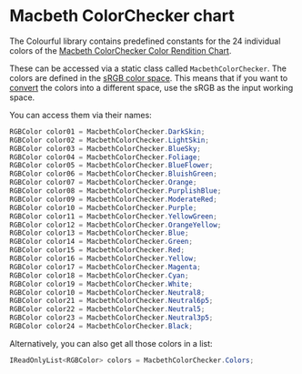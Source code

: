 # Macbeth ColorChecker chart

The Colourful library contains predefined constants for the 24 individual colors of the [Macbeth ColorChecker Color Rendition Chart](https://en.wikipedia.org/wiki/ColorChecker).

These can be accessed via a static class called `MacbethColorChecker`. The colors are defined in the [sRGB color space](spaces-rgb.md#rgb-working-spaces). This means that if you want to [convert](topic-conversion.md) the colors into a different space, use the sRGB as the input working space.

You can access them via their names:

```csharp
RGBColor color01 = MacbethColorChecker.DarkSkin;
RGBColor color02 = MacbethColorChecker.LightSkin;
RGBColor color03 = MacbethColorChecker.BlueSky;
RGBColor color04 = MacbethColorChecker.Foliage;
RGBColor color05 = MacbethColorChecker.BlueFlower;
RGBColor color06 = MacbethColorChecker.BluishGreen;
RGBColor color07 = MacbethColorChecker.Orange;
RGBColor color08 = MacbethColorChecker.PurplishBlue;
RGBColor color09 = MacbethColorChecker.ModerateRed;
RGBColor color10 = MacbethColorChecker.Purple;
RGBColor color11 = MacbethColorChecker.YellowGreen;
RGBColor color12 = MacbethColorChecker.OrangeYellow;
RGBColor color13 = MacbethColorChecker.Blue;
RGBColor color14 = MacbethColorChecker.Green;
RGBColor color15 = MacbethColorChecker.Red;
RGBColor color16 = MacbethColorChecker.Yellow;
RGBColor color17 = MacbethColorChecker.Magenta;
RGBColor color18 = MacbethColorChecker.Cyan;
RGBColor color19 = MacbethColorChecker.White;
RGBColor color10 = MacbethColorChecker.Neutral8;
RGBColor color21 = MacbethColorChecker.Neutral6p5;
RGBColor color22 = MacbethColorChecker.Neutral5;
RGBColor color23 = MacbethColorChecker.Neutral3p5;
RGBColor color24 = MacbethColorChecker.Black;
```

Alternatively, you can also get all those colors in a list:

```csharp
IReadOnlyList<RGBColor> colors = MacbethColorChecker.Colors;
```
